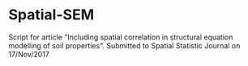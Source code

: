 # Spatial-SEM
Script for article "Including spatial correlation in structural equation modelling of soil properties". Submitted to Spatial Statistic Journal on 17/Nov/2017
